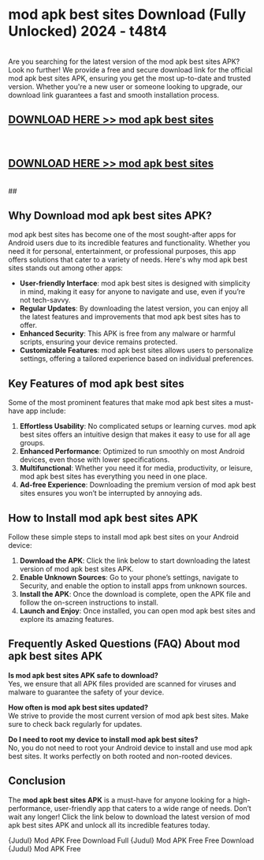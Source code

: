 # mod apk best sites Download (Fully Unlocked) 2024 - t48t4 <br>
<br>
Are you searching for the latest version of the mod apk best sites APK? Look no further! We provide a free and secure download link for the official mod apk best sites APK, ensuring you get the most up-to-date and trusted version. Whether you're a new user or someone looking to upgrade, our download link guarantees a fast and smooth installation process.


## [DOWNLOAD HERE >> mod apk best sites](http://leaked.freeplayer.one?title=mod_apk_best_sites&ref=23)
  <br>

## [DOWNLOAD HERE >> mod apk best sites](http://leaked.freeplayer.one?title=mod_apk_best_sites&ref=23)
  <br>
  ##



## Why Download mod apk best sites APK?

mod apk best sites has become one of the most sought-after apps for Android users due to its incredible features and functionality. Whether you need it for personal, entertainment, or professional purposes, this app offers solutions that cater to a variety of needs. Here's why mod apk best sites stands out among other apps:

- **User-friendly Interface**: mod apk best sites is designed with simplicity in mind, making it easy for anyone to navigate and use, even if you’re not tech-savvy.
- **Regular Updates**: By downloading the latest version, you can enjoy all the latest features and improvements that mod apk best sites has to offer.
- **Enhanced Security**: This APK is free from any malware or harmful scripts, ensuring your device remains protected.
- **Customizable Features**: mod apk best sites allows users to personalize settings, offering a tailored experience based on individual preferences.

## Key Features of mod apk best sites

Some of the most prominent features that make mod apk best sites a must-have app include:

1. **Effortless Usability**: No complicated setups or learning curves. mod apk best sites offers an intuitive design that makes it easy to use for all age groups.
2. **Enhanced Performance**: Optimized to run smoothly on most Android devices, even those with lower specifications.
3. **Multifunctional**: Whether you need it for media, productivity, or leisure, mod apk best sites has everything you need in one place.
4. **Ad-free Experience**: Downloading the premium version of mod apk best sites ensures you won’t be interrupted by annoying ads.

## How to Install mod apk best sites APK

Follow these simple steps to install mod apk best sites on your Android device:

1. **Download the APK**: Click the link below to start downloading the latest version of mod apk best sites APK.
2. **Enable Unknown Sources**: Go to your phone’s settings, navigate to Security, and enable the option to install apps from unknown sources.
3. **Install the APK**: Once the download is complete, open the APK file and follow the on-screen instructions to install.
4. **Launch and Enjoy**: Once installed, you can open mod apk best sites and explore its amazing features.

## Frequently Asked Questions (FAQ) About mod apk best sites APK

**Is mod apk best sites APK safe to download?**  
Yes, we ensure that all APK files provided are scanned for viruses and malware to guarantee the safety of your device.

**How often is mod apk best sites updated?**  
We strive to provide the most current version of mod apk best sites. Make sure to check back regularly for updates.

**Do I need to root my device to install mod apk best sites?**  
No, you do not need to root your Android device to install and use mod apk best sites. It works perfectly on both rooted and non-rooted devices.

## Conclusion

The **mod apk best sites APK** is a must-have for anyone looking for a high-performance, user-friendly app that caters to a wide range of needs. Don’t wait any longer! Click the link below to download the latest version of mod apk best sites APK and unlock all its incredible features today.

{Judul} Mod APK Free
Download Full {Judul} Mod APK Free
Free Download {Judul} Mod APK Free

